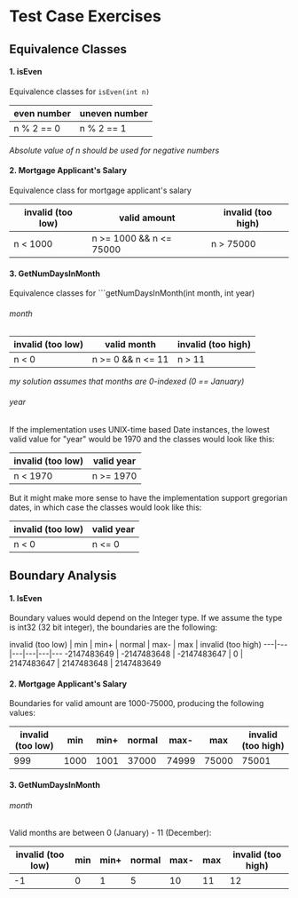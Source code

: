 # Test Case Exercises

## Equivalence Classes

#### 1. isEven

Equivalence classes for ```isEven(int n)```

even number |uneven number  
 ---   |  ---   
n % 2 == 0 |n % 2 == 1 

*Absolute value of n should be used for negative numbers*

#### 2. Mortgage Applicant's Salary

Equivalence class for mortgage applicant's salary

 invalid (too low) | valid amount | invalid (too high)
 --- | --- | ---
 n < 1000 | n >= 1000 && n <= 75000 | n > 75000 

#### 3. GetNumDaysInMonth

Equivalence classes for ```getNumDaysInMonth(int month, int year)

###### month

invalid (too low) | valid month | invalid (too high) 
--- | --- | ---
n < 0 | n >= 0 && n <= 11 | n > 11

*my solution assumes that months are 0-indexed (0 == January)*

###### year

If the implementation uses UNIX-time based Date instances, the lowest valid value for "year" would be 1970 and the classes would look like this:

invalid (too low) | valid year
--- | ---
n < 1970 | n >= 1970 

But it might make more sense to have the implementation support gregorian dates, in which case the classes would look like this:

invalid (too low) | valid year
--- | ---
n < 0 | n <= 0


## Boundary Analysis

#### 1. IsEven

Boundary values would depend on the Integer type. If we assume the type is
int32 (32 bit integer), the boundaries are the following:
 
invalid (too low) | min | min+ | normal | max- | max | invalid (too high)
---|---|---|---|---|---
-2147483649 | -2147483648 | -2147483647 | 0 | 2147483647 | 2147483648 | 2147483649


#### 2. Mortgage Applicant's Salary

Boundaries for valid amount are 1000-75000, producing the following values:

invalid (too low) | min | min+ | normal | max- | max | invalid (too high)
---|---|---|---|---|---|---
999 | 1000 | 1001 | 37000 | 74999 | 75000 | 75001

#### 3. GetNumDaysInMonth

###### month

Valid months are between 0 (January) - 11 (December):

invalid (too low) | min | min+ | normal | max- | max | invalid (too high)
---|---|---|---|---|---|---
-1 | 0 | 1 | 5 | 10 | 11 | 12
